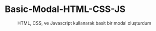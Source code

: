 # Basic-Modal-HTML-CSS-JS
<center>
  HTML, CSS, ve Javascript kullanarak basit bir modal oluşturdum 
</center>
